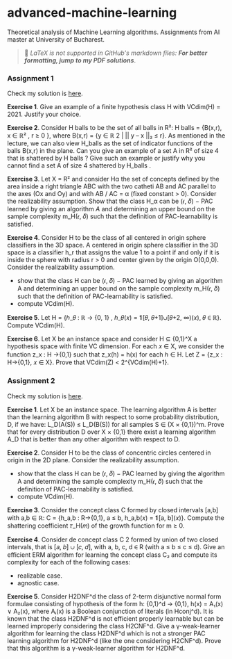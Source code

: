 # advanced-machine-learning
Theoretical analysis of Machine Learning algorithms. Assignments from AI master at University of Bucharest.

> :notebook_with_decorative_cover: *LaTeX is not supported in GitHub's markdown files: **For better formatting, jump to my PDF solutions***.


### Assignment 1

Check my solution is [here](AML__Assignment_1.pdf).

**Exercise 1**. Give an example of a finite hypothesis class H with VCdim(H) = 2021.
Justify your choice.

**Exercise 2**. Consider H balls to be the set of all balls in R²: H balls = {B(x,r), x ∈ ℝ² , r ≥ 0 }, where B(x,r) = {y ∈ ℝ 2 | || y – x ||₂ ≤ r}. As mentioned in the lecture, we can also view H_balls as the set of indicator functions of the balls B(x,r) in the plane.
Can you give an example of a set A in R² of size 4 that is shattered by H balls ? Give such an example or justify why you cannot find a set A of size 4 shattered by H_balls .


**Exercise 3**. Let X = R² and consider Hα the set of concepts defined by the area inside a right triangle ABC with the two catheti AB and AC parallel to the axes (Ox and Oy) and with AB / AC = α (fixed constant > 0). Consider the realizability assumption. Show that the class H_α can be (𝜖, 𝛿) − PAC learned by giving an algorithm *A* and determining an upper bound on the sample complexity m_H(𝜖, 𝛿) such that the definition of PAC-learnability is satisfied.


**Exercise 4**. Consider H to be the class of all centered in origin sphere classifiers in the
3D space. A centered in origin sphere classifier in the 3D space is a classifier h_r that assigns the value 1 to a point if and only if it is inside the sphere with radius r > 0 and center given by the origin O(0,0,0). Consider the realizability assumption.

- show that the class H can be (𝜖, 𝛿) − PAC learned by giving an algorithm A and determining an upper bound on the sample complexity m_H(𝜖, 𝛿) such that the definition of PAC-learnability is satisfied.
- compute VCdim(H).


**Exercise 5**. Let H = {ℎ_𝜃 : ℝ → {0, 1} , ℎ_𝜃(𝑥)  = 𝟏[𝜃, 𝜃+1]∪[𝜃+2, ∞)(𝑥), 𝜃 ∈ ℝ}. Compute VCdim(H).

**Exercise 6**. Let X be an instance space and consider H ⊆ {0,1}^X a hypothesis space with finite VC dimension. For each 𝑥 ∈ X, we consider the function z_x : H →{0,1} such that z_x(h) = h(x) for each ℎ ∈ H. Let Z = {z_x : H→{0,1}, 𝑥 ∈ X}. Prove that VCdim(Z) < 2^{VCdim(H)+1}.


### Assignment 2

Check my solution is [here](AML__Assignment_2.pdf).

**Exercise 1**. Let X be an instance space. The learning algorithm A is better than the learning algorithm B with respect to some probability distribution, D, if we have: L_D(A(S)) ≤ L_D(B(S)) for all samples S ∈ (X × {0,1})^m. Prove that for every distribution D over X × {0,1} there exist a learning algorithm A_D that is better than any other algorithm with respect to D.

**Exercise 2**. Consider H to be the class of concentric circles centered in origin in the 2D plane. Consider the realizability assumption.
- show that the class H can be (𝜖, 𝛿) − PAC learned by giving the algorithm A and determining the sample complexity m_H(𝜖, 𝛿) such that the definition of PAC-learnability is satisfied.
- compute VCdim(H).

**Exercise 3**. Consider the concept class C formed by closed intervals [a,b] with a,b ∈ ℝ: C = {h_a,b : R→{0,1}, a ≤ b, h_a,b(𝑥) = 𝟏[a, b]\(𝑥)}.
Compute the shattering coefficient 𝜏_H(𝑚) of the growth function for m ≥ 0.

**Exercise 4**. Consider de concept class C 2 formed by union of two closed intervals, that is [𝑎, 𝑏] ∪ [𝑐, 𝑑], with a, b, c, d ∈ R (with a ≤ b ≤ c ≤ d). Give an efficient ERM algorithm for learning the concept class C₂ and compute its complexity for each of the following cases:
- realizable case.
- agnostic case.

**Exercise 5**. Consider H2DNF^d the class of 2-term disjunctive normal form formulae consisting of hypothesis of the form h: {0,1}^d → {0,1}, h(x) = A₁(x) ∨ A₂(x), where Aᵢ(x) is a Boolean conjunction of literals (in Hconj^d).
It is known that the class H2DNF^d is not efficient properly learnable but can be learned improperly considering the class H2CNF^d. Give a γ-weak-learner algorithm for learning the class H2DNF^d which is not a stronger PAC learning algorithm for H2DNF^d (like the one considering H2CNF^d). Prove that this algorithm is a γ-weak-learner algorithm for H2DNF^d.